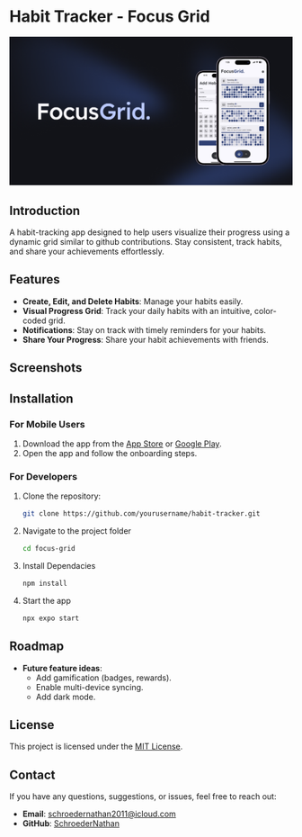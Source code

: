 # **Habit Tracker - Focus Grid**

![FocusGrid Preview](assets/images/focusgrid-preview.png)

## **Introduction**  
A habit-tracking app designed to help users visualize their progress using a dynamic grid similar to github contributions. Stay consistent, track habits, and share your achievements effortlessly.

## **Features**  
- **Create, Edit, and Delete Habits**: Manage your habits easily.  
- **Visual Progress Grid**: Track your daily habits with an intuitive, color-coded grid.  
- **Notifications**: Stay on track with timely reminders for your habits.  
- **Share Your Progress**: Share your habit achievements with friends.  

## **Screenshots**  

## **Installation**  

### **For Mobile Users**  
1. Download the app from the [App Store](#) or [Google Play](#).  
2. Open the app and follow the onboarding steps.  

### **For Developers**  
1. Clone the repository:  
   ```bash
   git clone https://github.com/yourusername/habit-tracker.git
   ```
   
2. Navigate to the project folder
   ```bash
   cd focus-grid
   ```
   
3. Install Dependacies
   ```bash
   npm install
   ```

4. Start the app
   ```bash
   npx expo start
   ```
   

## **Roadmap**  
- **Future feature ideas**:  
  - Add gamification (badges, rewards).  
  - Enable multi-device syncing.  
  - Add dark mode.  


## **License**  
This project is licensed under the [MIT License](LICENSE).


## **Contact**  
If you have any questions, suggestions, or issues, feel free to reach out:  
- **Email**: schroedernathan2011@icloud.com
- **GitHub**: [SchroederNathan](https://github.com/SchroederNathan)
